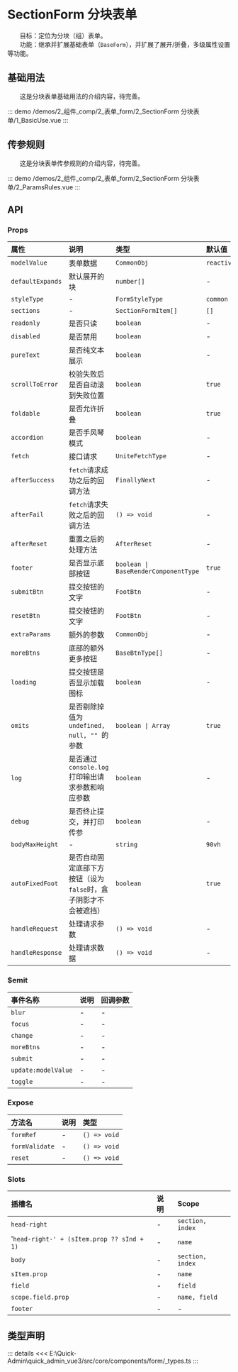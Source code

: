 # SectionForm 分块表单

&emsp;&emsp;目标：定位为分块（组）表单。  
&emsp;&emsp;功能：继承并扩展基础表单（`BaseForm`），并扩展了展开/折叠，多级属性设置等功能。
## 基础用法

&emsp;&emsp;这是分块表单基础用法的介绍内容，待完善。

::: demo 
/demos/2_组件_comp/2_表单_form/2_SectionForm 分块表单/1_BasicUse.vue
:::
## 传参规则

&emsp;&emsp;这是分块表单传参规则的介绍内容，待完善。

::: demo 
/demos/2_组件_comp/2_表单_form/2_SectionForm 分块表单/2_ParamsRules.vue
:::


## API 

### Props

|属性|说明|类型|默认值|
|:---|:---|:---|:---|
|`modelValue`|表单数据|`CommonObj`|`reactive({})`|
|`defaultExpands`|默认展开的块|`number[]`|-|
|`styleType`|-|`FormStyleType`|`common`|
|`sections`|-|`SectionFormItem[]`|`[]`|
|`readonly`|是否只读|`boolean`|-|
|`disabled`|是否禁用|`boolean`|-|
|`pureText`|是否纯文本展示|`boolean`|-|
|`scrollToError`|校验失败后是否自动滚到失败位置|`boolean`|`true`|
|`foldable`|是否允许折叠|`boolean`|`true`|
|`accordion`|是否手风琴模式|`boolean`|-|
|`fetch`|接口请求|`UniteFetchType`|-|
|`afterSuccess`|`fetch`请求成功之后的回调方法|`FinallyNext`|-|
|`afterFail`|`fetch`请求失败之后的回调方法|`() => void`|-|
|`afterReset`|重置之后的处理方法|`AfterReset`|-|
|`footer`|是否显示底部按钮|`boolean \| BaseRenderComponentType`|`true`|
|`submitBtn`|提交按钮的文字|`FootBtn`|-|
|`resetBtn`|提交按钮的文字|`FootBtn`|-|
|`extraParams`|额外的参数|`CommonObj`|-|
|`moreBtns`|底部的额外更多按钮|`BaseBtnType[]`|-|
|`loading`|提交按钮是否显示加载图标|`boolean`|-|
|`omits`|是否剔除掉值为 `undefined, null, "" `的参数|`boolean \| Array`|`true`|
|`log`|是否通过 `console.log `打印输出请求参数和响应参数|`boolean`|-|
|`debug`|是否终止提交，并打印传参|`boolean`|-|
|`bodyMaxHeight`|-|`string`|`90vh`|
|`autoFixedFoot`|是否自动固定底部下方按钮（设为`false`时，盒子阴影才不会被遮挡）|`boolean`|`true`|
|`handleRequest`|处理请求参数|`() => void`|-|
|`handleResponse`|处理请求数据|`() => void`|-|

### $emit

|事件名称|说明|回调参数|
|:---|:---|:---|
|`blur`|-|-|
|`focus`|-|-|
|`change`|-|-|
|`moreBtns`|-|-|
|`submit`|-|-|
|`update:modelValue`|-|-|
|`toggle`|-|-|

### Expose

|方法名|说明|类型|
|:---|:---|:---|
|`formRef`|-|`() => void`|
|`formValidate`|-|`() => void`|
|`reset`|-|`() => void`|

### Slots

|插槽名|说明|Scope|
|:---|:---|:---|
|`head-right`|-|`section, index`|
|'`head-right-' + (sItem.prop ?? sInd + 1)`|-|`name`|
|`body`|-|`section, index`|
|`sItem.prop`|-|`name`|
|`field`|-|`field`|
|`scope.field.prop`|-|`name, field`|
|`footer`|-|-|


## 类型声明

::: details
<<< E:\Quick-Admin\quick_admin_vue3/src/core/components/form/_types.ts
:::  
